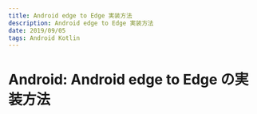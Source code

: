 ```yaml
---
title: Android edge to Edge 実装方法
description: Android edge to Edge 実装方法
date: 2019/09/05
tags: Android Kotlin
---
```


# Android: Android edge to Edge の実装方法

